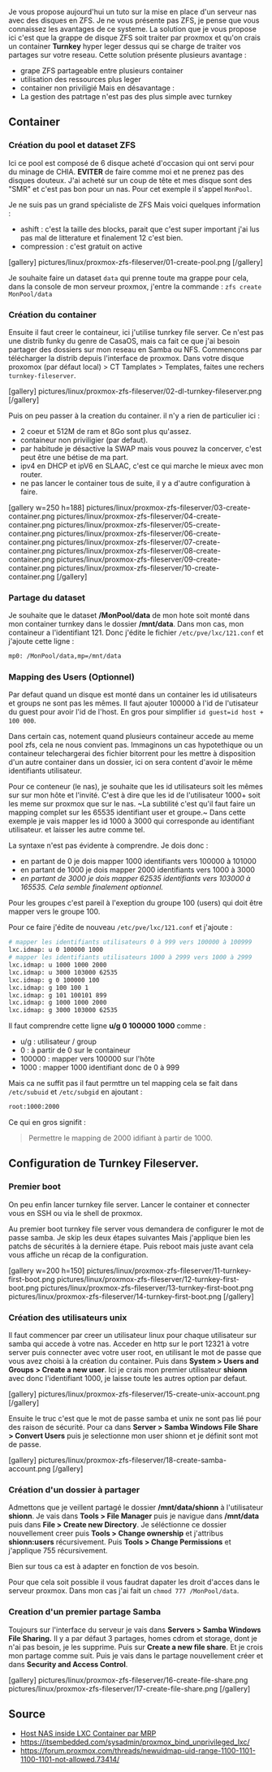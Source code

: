 
Je vous propose aujourd'hui un tuto sur la mise en place d'un serveur nas avec des disques en ZFS. Je ne vous présente pas ZFS, je pense que vous connaissez les avantages de ce systeme. 
La solution que je vous propose ici c'est que la grappe de disque ZFS soit traiter par proxmox et qu'on crais un container **Turnkey** hyper leger dessus qui se charge de traiter vos partages sur votre reseau. 
Cette solution présente plusieurs avantage : 
- grape ZFS partageable entre plusieurs container
- utilisation des ressources plus leger
- container non priviligié
Mais en désavantage :
- La gestion des patrtage n'est pas des plus simple avec turnkey

## Container
### Création du pool et dataset ZFS

Ici ce pool est composé de 6 disque acheté d'occasion qui ont servi pour du minage de CHIA. **EVITER** de faire comme moi et ne prenez pas des disques douteux. 
J'ai acheté sur un coup de tête et mes disque sont des "SMR" et c'est pas bon pour un nas. Pour cet exemple il s'appel `MonPool`.

Je ne suis pas un grand spécialiste de ZFS Mais voici quelques information : 
- ashift : c'est la taille des blocks, parait que c'est super important j'ai lus pas mal de litterature et finalement 12 c'est bien. 
- compression : c'est gratuit on active


[gallery]
pictures/linux/proxmox-zfs-fileserver/01-create-pool.png
[/gallery]

Je souhaite faire un dataset `data` qui prenne toute ma grappe pour cela, dans la console de mon serveur proxmox, j'entre la commande : `zfs create MonPool/data`

### Création du container

Ensuite il faut creer le containeur, ici j'utilise tunrkey file server. Ce n'est pas une distrib funky du genre de CasaOS, mais ca fait ce que j'ai besoin partager des dossiers sur mon reseau en Samba ou NFS. Commencons par télécharger la distrib depuis l'interface de proxmox. Dans votre disque proxomox (par défaut local) > CT Tamplates > Templates, faites une rechers `turnkey-fileserver`.

[gallery]
pictures/linux/proxmox-zfs-fileserver/02-dl-turnkey-fileserver.png
[/gallery]

Puis on peu passer à la creation du container. il n'y a rien de particulier ici :
- 2 coeur et 512M de ram et 8Go sont plus qu'assez.
- containeur non priviligier (par defaut).
- par habitude je désactive la SWAP mais vous pouvez la concerver, c'est peut être une bétise de ma part.
- ipv4 en DHCP et ipV6 en SLAAC, c'est ce qui marche le mieux avec mon router.
- ne pas lancer le container tous de suite, il y a d'autre configuration à faire.

[gallery w=250 h=188]
pictures/linux/proxmox-zfs-fileserver/03-create-container.png
pictures/linux/proxmox-zfs-fileserver/04-create-container.png
pictures/linux/proxmox-zfs-fileserver/05-create-container.png
pictures/linux/proxmox-zfs-fileserver/06-create-container.png
pictures/linux/proxmox-zfs-fileserver/07-create-container.png
pictures/linux/proxmox-zfs-fileserver/08-create-container.png
pictures/linux/proxmox-zfs-fileserver/09-create-container.png
pictures/linux/proxmox-zfs-fileserver/10-create-container.png
[/gallery]

### Partage du dataset

Je souhaite que le dataset **/MonPool/data** de mon hote soit monté dans mon container turnkey dans le dossier **/mnt/data**.
Dans mon cas, mon containeur a l'identifiant 121. Donc j'édite le fichier `/etc/pve/lxc/121.conf` et j'ajoute cette ligne :

~~~bash
mp0: /MonPool/data,mp=/mnt/data
~~~

### Mapping des Users (Optionnel)

Par defaut quand un disque est monté dans un container les id utilisateurs et groups ne sont pas les mêmes. Il faut ajouter 100000 à l'id de l'utisateur du guest pour avoir l'id de l'host. En gros pour simplifier `id guest=id host + 100 000`. 

Dans certain cas, notement quand plusieurs containeur accede au meme pool zfs, cela ne nous convient pas. Immaginons un cas hypotethique ou un containeur telechargerai des fichier bitorrent pour les mettre à disposition d'un autre container dans un dossier, ici on sera content d'avoir le même identifiants utilisateur. 

Pour ce conteneur (le nas), je souhaite que les id utilisateurs soit les mêmes sur sur mon hôte et l'invité. C'est à dire que les id de l'utilisateur 1000+ soit les meme sur proxmox que sur le nas. ~La subtilité c'est qu'il faut faire un mapping complet sur les 65535 identifiant user et groupe.~ Dans cette exemple je vais mapper les id 1000 à 3000 qui corresponde au identifiant utilisateur. et laisser les autre comme tel.

La syntaxe n'est pas évidente à comprendre. Je dois donc :
- en partant de 0 je dois mapper 1000 identifiants vers 100000 à 101000
- en partant de 1000 je dois mapper 2000 identifiants vers 1000 à 3000
- *en partant de 3000 je dois mapper 62535 identifiants vers 103000 à 165535. Cela semble finalement optionnel.*

Pour les groupes c'est pareil à l'exeption du groupe 100 (users) qui doit être mapper vers le groupe 100. 

Pour ce faire j'édite de nouveau  `/etc/pve/lxc/121.conf` et j'ajoute : 
~~~bash
# mapper les identifiants utilisateurs 0 à 999 vers 100000 à 100999
lxc.idmap: u 0 100000 1000
# mapper les identifiants utilisateurs 1000 à 2999 vers 1000 à 2999
lxc.idmap: u 1000 1000 2000
lxc.idmap: u 3000 103000 62535
lxc.idmap: g 0 100000 100
lxc.idmap: g 100 100 1
lxc.idmap: g 101 100101 899
lxc.idmap: g 1000 1000 2000
lxc.idmap: g 3000 103000 62535
~~~

Il faut comprendre cette ligne **u/g 0 100000 1000** comme :
- u/g : utilisateur / group
- 0 : à partir de 0 sur le containeur
- 100000 : mapper vers 100000 sur l'hôte
- 1000 : mapper 1000 identifiant donc de 0 à 999

Mais ca ne suffit pas il faut permttre un tel mapping cela se fait dans `/etc/subuid` et `/etc/subgid` en ajoutant : 
~~~bash
root:1000:2000
~~~
Ce qui en gros signifit : 
> Permettre le mapping de 2000 idifiant à partir de 1000. 

## Configuration de Turnkey Fileserver.

### Premier boot

On peu enfin lancer turnkey file server. Lancer le container et connecter vous en SSH ou via le shell de proxmox.

Au premier boot turnkey file server vous demandera de configurer le mot de passe samba. Je skip les deux étapes suivantes Mais j'applique bien les patchs de sécurités à la derniere étape. Puis reboot mais juste avant cela vous affiche un récap de la configuration. 

[gallery w=200 h=150]
pictures/linux/proxmox-zfs-fileserver/11-turnkey-first-boot.png
pictures/linux/proxmox-zfs-fileserver/12-turnkey-first-boot.png
pictures/linux/proxmox-zfs-fileserver/13-turnkey-first-boot.png
pictures/linux/proxmox-zfs-fileserver/14-turnkey-first-boot.png
[/gallery]

### Création des utilisateurs unix

Il faut commencer par creer un utilisateur linux pour chaque utilisateur sur samba qui accede à votre nas. Acceder en http sur le port 12321 à votre server puis connecter avec votre user root, en utilisant le mot de passe que vous avez choisi à la création du container. Puis dans **System > Users and Groups > Create a new user**. Ici je crais mon premier utilisateur **shionn** avec donc l'identifiant 1000, je laisse toute les autres option par defaut.

[gallery]
pictures/linux/proxmox-zfs-fileserver/15-create-unix-account.png
[/gallery]

Ensuite le truc c'est que le mot de passe samba et unix ne sont pas lié pour des raison de sécurité. Pour ca dans **Server > Samba Windows File Share > Convert Users** puis je selectionne mon user shionn et je définit sont mot de passe. 

[gallery]
pictures/linux/proxmox-zfs-fileserver/18-create-samba-account.png
[/gallery]


### Création d'un dossier à partager

Admettons que je veillent partagé le dossier **/mnt/data/shionn** à l'utilisateur **shionn**. Je vais dans **Tools > File Manager** puis je navigue dans **/mnt/data** puis dans **File > Create new Directory**. Je séléctionne ce dossier nouvellement creer puis **Tools > Change ownership** et j'attribus **shionn:users** récursivement. Puis **Tools > Change Permissions** et j'applique 755 récursivement. 

Bien sur tous ca est à adapter en fonction de vos besoin. 

Pour que cela soit possible il vous faudrat dapater les droit d'acces dans le serveur proxmox. Dans mon cas j'ai fait un `chmod 777 /MonPool/data`.

### Creation d'un premier partage Samba

Toujours sur l'interface du serveur je vais dans **Servers > Samba Windows File Sharing.** Il y a par défaut 3 partages, homes cdrom et storage, dont je n'ai pas besoin, je les supprime. Puis sur **Create a new file share**. Et je crois mon partage comme suit. Puis je vais dans le partage nouvellement créer et dans **Security and Access Control**.

[gallery]
pictures/linux/proxmox-zfs-fileserver/16-create-file-share.png
pictures/linux/proxmox-zfs-fileserver/17-create-file-share.png
[/gallery]



## Source

* [Host NAS inside LXC Container par MRP](https://www.youtube.com/watch?si=uNb3HVNwdK8xJMQQ&v=I7nfSCNKeck&feature=youtu.be)
* https://itsembedded.com/sysadmin/proxmox_bind_unprivileged_lxc/
* https://forum.proxmox.com/threads/newuidmap-uid-range-1100-1101-1100-1101-not-allowed.73414/
